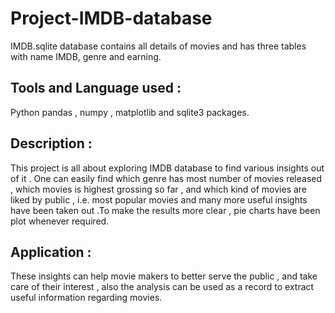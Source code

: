 # Project-IMDB-database

IMDB.sqlite database contains all details of movies and has three tables with name IMDB, genre and earning.

## Tools and Language used : 

Python pandas , numpy , matplotlib and sqlite3 packages.  
## Description : 
This project is all about exploring IMDB database to find various insights out of it . One can easily find which genre has most number of movies released , which movies is highest grossing so far , and which kind of movies are liked by public , i.e. most popular movies and many more useful insights have been taken out .To make the results more clear , pie charts have been plot whenever required. 

## Application :
These insights can help movie makers to better serve the public , and take care of their interest , also the analysis can be used as a record to extract useful information regarding movies.

